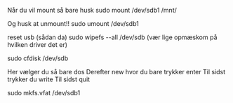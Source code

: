 Når du vil mount så bare husk
sudo mount /dev/sdb1 /mnt/

Og husk at unmount!!
sudo umount /dev/sdb1

reset usb (sådan da)
sudo wipefs --all /dev/sdb (vær lige opmæskom på hvilken driver det er)

sudo cfdisk /dev/sdb

Her vælger du så bare dos
Derefter new hvor du bare trykker enter
Til sidst trykker du write
Til sidst quit

sudo mkfs.vfat /dev/sdb1

